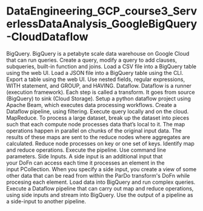 # DataEngineering_GCP_course3_ServerlessDataAnalysis_GoogleBigQuery-CloudDataflow
BigQuery. BigQuery is a petabyte scale data warehouse on Google Cloud that can run queries. Create a query, modify a query to add clauses, subqueries, built-in function and joins.  Load a CSV file into a BigQuery table using the web UI. Load a JSON file into a BigQuery table using the CLI. Export a table using the web UI.  Use nested fields, regular expressions, WITH statement, and GROUP, and HAVING.    Dataflow. Dataflow is a runner (execution framework). Each step is called a transform. It goes from source (BigQuery) to sink (Cloud Storage).  Setup a python dataflow project using Apache Beam, which executes data processing workflows. Create a Dataflow pipeline, using filtering. Execute query locally and on the cloud.    MapReduce. To process a large dataset, break up the dataset into pieces such that each compute node processes data that’s local to it. The map operations happen in parallel on chunks of the original input data.  The results of these maps are sent to the reduce nodes where aggregates are calculated.  Reduce node processes on key or one set of keys.  Identify map and reduce operations. Execute the pipeline. Use command line parameters.  Side Inputs. A side input is an additional input that your DoFn can access each time it processes an element in the input PCollection. When you specify a side input, you create a view of some other data that can be read from within the ParDo transform's DoFn while procesing each element. Load data into BigQuery and run complex queries.  Execute a Dataflow pipeline that can carry out map and reduce operations, using side inputs and stream into BigQuery.  Use the output of a pipeline as a side-input to another pipeline.
